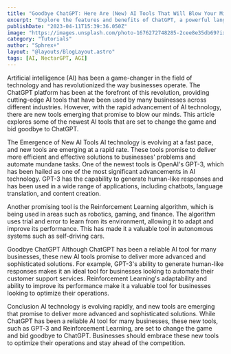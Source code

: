 ```yaml
---
title: "Goodbye ChatGPT: Here Are (New) AI Tools That Will Blow Your Mind"
excerpt: "Explore the features and benefits of ChatGPT, a powerful language model developed by OpenAI that uses advanced algorithms to revolutionize the way we communicate. From text completion to language translation and question-answering, discover how ChatGPT can improve productivity, enhance language skills, and provide better customer service. Learn more in our latest blog post."
publishDate: "2023-04-11T15:39:36.050Z"
image: "https://images.unsplash.com/photo-1676272748285-2cee8e35db69?ixlib=rb-4.0.3&ixid=MnwxMjA3fDB8MHxwaG90by1wYWdlfHx8fGVufDB8fHx8&auto=format&fit=crop&w=870&q=80"
category: "Tutorials"
author: "Sphrex+"
layout: "@layouts/BlogLayout.astro"
tags: [AI, NectarGPT, AGI]
---
```


Artificial intelligence (AI) has been a game-changer in the field of technology and has revolutionized the way businesses operate. The ChatGPT platform has been at the forefront of this revolution, providing cutting-edge AI tools that have been used by many businesses across different industries. However, with the rapid advancement of AI technology, there are new tools emerging that promise to blow our minds. This article explores some of the newest AI tools that are set to change the game and bid goodbye to ChatGPT.

The Emergence of New AI Tools
AI technology is evolving at a fast pace, and new tools are emerging at a rapid rate. These tools promise to deliver more efficient and effective solutions to businesses' problems and automate mundane tasks. One of the newest tools is OpenAI's GPT-3, which has been hailed as one of the most significant advancements in AI technology. GPT-3 has the capability to generate human-like responses and has been used in a wide range of applications, including chatbots, language translation, and content creation.

Another promising tool is the Reinforcement Learning algorithm, which is being used in areas such as robotics, gaming, and finance. The algorithm uses trial and error to learn from its environment, allowing it to adapt and improve its performance. This has made it a valuable tool in autonomous systems such as self-driving cars.

Goodbye ChatGPT
Although ChatGPT has been a reliable AI tool for many businesses, these new AI tools promise to deliver more advanced and sophisticated solutions. For example, GPT-3's ability to generate human-like responses makes it an ideal tool for businesses looking to automate their customer support services. Reinforcement Learning's adaptability and ability to improve its performance make it a valuable tool for businesses looking to optimize their operations.

Conclusion
AI technology is evolving rapidly, and new tools are emerging that promise to deliver more advanced and sophisticated solutions. While ChatGPT has been a reliable AI tool for many businesses, these new tools, such as GPT-3 and Reinforcement Learning, are set to change the game and bid goodbye to ChatGPT. Businesses should embrace these new tools to optimize their operations and stay ahead of the competition.